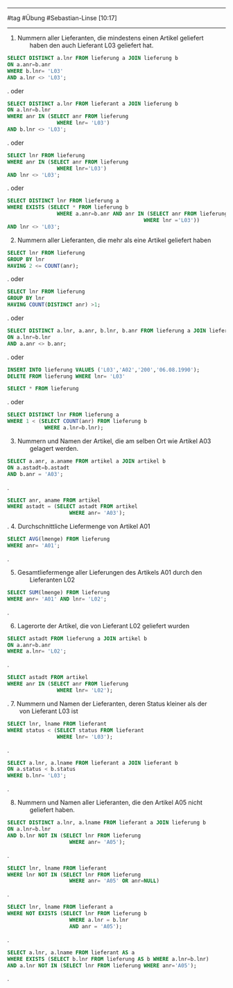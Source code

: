 ______________
#tag
#Übung
#Sebastian-Linse
[10:17] 
________

1. Nummern aller Lieferanten, die mindestens einen Artikel geliefert  
  haben den auch Lieferant L03 geliefert hat.  
```sql
SELECT DISTINCT a.lnr FROM lieferung a JOIN lieferung b
ON a.anr=b.anr
WHERE b.lnr= 'L03'
AND a.lnr <> 'L03';
```
. oder
```sql
SELECT DISTINCT a.lnr FROM lieferant a JOIN lieferung b
ON a.lnr=b.lnr
WHERE anr IN (SELECT anr FROM lieferung 
				WHERE lnr= 'L03')
AND b.lnr <> 'L03';
```
. oder
```sql
SELECT lnr FROM lieferung 
WHERE anr IN (SELECT anr FROM lieferung 
				WHERE lnr='L03')
AND lnr <> 'L03';
```
. oder
```sql
SELECT DISTINCT lnr FROM lieferung a
WHERE EXISTS (SELECT * FROM lieferung b
				WHERE a.anr=b.anr AND anr IN (SELECT anr FROM lieferung 
											WHERE lnr ='L03'))
AND lnr <> 'L03';
```


2. Nummern aller Lieferanten, die mehr als eine Artikel geliefert haben  
```sql
SELECT lnr FROM lieferung 
GROUP BY lnr
HAVING 2 <= COUNT(anr);
```
. oder
```sql
SELECT lnr FROM lieferung
GROUP BY lnr 
HAVING COUNT(DISTINCT anr) >1;
```
. oder
```sql
SELECT DISTINCT a.lnr, a.anr, b.lnr, b.anr FROM lieferung a JOIN lieferung b
ON a.lnr=b.lnr
AND a.anr <> b.anr; 
```
. oder
```sql
INSERT INTO lieferung VALUES ('L03','A02','200','06.08.1990');
DELETE FROM lieferung WHERE lnr= 'L03'

SELECT * FROM lieferung
```
. oder
```sql
SELECT DISTINCT lnr FROM lieferung a
WHERE 1 < (SELECT COUNT(anr) FROM lieferung b
			WHERE a.lnr=b.lnr);
```

3. Nummern und Namen der Artikel, die am selben Ort wie Artikel A03   
  gelagert werden.  
```sql
SELECT a.anr, a.aname FROM artikel a JOIN artikel b
ON a.astadt=b.astadt
AND b.anr = 'A03';
```
.
```sql
SELECT anr, aname FROM artikel
WHERE astadt = (SELECT astadt FROM artikel 
					WHERE anr= 'A03');
```
.
4. Durchschnittliche Liefermenge von Artikel A01  
```sql
SELECT AVG(lmenge) FROM lieferung
WHERE anr= 'A01';
```
.

5. Gesamtliefermenge aller Lieferungen des Artikels A01 durch den  
  Lieferanten L02  
```sql
SELECT SUM(lmenge) FROM lieferung
WHERE anr= 'A01' AND lnr= 'L02';
```
.

6. Lagerorte der Artikel, die von Lieferant L02 geliefert wurden  
```sql
SELECT astadt FROM lieferung a JOIN artikel b
ON a.anr=b.anr 
WHERE a.lnr= 'L02';
```
.
```sql
SELECT astadt FROM artikel
WHERE anr IN (SELECT anr FROM lieferung 
				WHERE lnr= 'L02'); 
```
.
7. Nummern und Namen der Lieferanten, deren Status kleiner als der   
  von Lieferant L03 ist  
```sql
SELECT lnr, lname FROM lieferant
WHERE status < (SELECT status FROM lieferant
				WHERE lnr= 'L03');
```
.
```sql
SELECT a.lnr, a.lname FROM lieferant a JOIN lieferant b
ON a.status < b.status
WHERE b.lnr= 'L03';
```
.

8. Nummern und Namen aller Lieferanten, die den Artikel A05 nicht   
  geliefert haben.
```sql
SELECT DISTINCT a.lnr, a.lname FROM lieferant a JOIN lieferung b
ON a.lnr=b.lnr 
AND b.lnr NOT IN (SELECT lnr FROM lieferung 
					WHERE anr= 'A05');
```
.
```sql
SELECT lnr, lname FROM lieferant
WHERE lnr NOT IN (SELECT lnr FROM lieferung 
					WHERE anr= 'A05' OR anr=NULL)
```
.
```sql
SELECT lnr, lname FROM lieferant a
WHERE NOT EXISTS (SELECT lnr FROM lieferung b
					WHERE a.lnr = b.lnr
					AND anr = 'A05');
```
.
```sql
SELECT a.lnr, a.lname FROM lieferant AS a
WHERE EXISTS (SELECT b.lnr FROM lieferung AS b WHERE a.lnr=b.lnr)
AND a.lnr NOT IN (SELECT lnr FROM lieferung WHERE anr='A05');
```
.